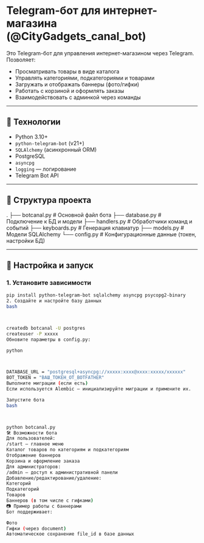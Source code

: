 # Telegram-бот для интернет-магазина (@CityGadgets_canal_bot)


Это Telegram-бот для управления интернет-магазином через Telegram. Позволяет:
- Просматривать товары в виде каталога
- Управлять категориями, подкатегориями и товарами
- Загружать и отображать баннеры (фото/гифки)
- Работать с корзиной и оформлять заказы
- Взаимодействовать с админкой через команды

---

## 🧰 Технологии

- Python 3.10+
- `python-telegram-bot` (v21+)
- `SQLAlchemy` (асинхронный ORM)
- PostgreSQL
- `asyncpg`
- `logging` — логирование
- Telegram Bot API

---

## 📁 Структура проекта

.
├── botcanal.py # Основной файл бота
├── database.py # Подключение к БД и модели
├── handlers.py # Обработчики команд и событий
├── keyboards.py # Генерация клавиатур
├── models.py # Модели SQLAlchemy
└── config.py # Конфигурационные данные (токен, настройки БД)


---

## 🔧 Настройка и запуск

### 1. Установите зависимости

```bash
pip install python-telegram-bot sqlalchemy asyncpg psycopg2-binary
2. Создайте и настройте базу данных
bash



createdb botcanal -U postgres
createuser -P xxxxx
Обновите параметры в config.py:

python



DATABASE_URL = "postgresql+asyncpg://xxxxx:xxxx@xxxx:xxxxx/xxxxxx"
BOT_TOKEN = "ВАШ_ТОКЕН_ОТ_BOTFATHER"
Выполните миграции (если есть)
Если используется Alembic — инициализируйте миграции и примените их.

Запустите бота
bash



python botcanal.py
🛠 Возможности бота
Для пользователей:
/start — главное меню
Каталог товаров по категориям и подкатегориям
Отображение баннеров
Корзина и оформление заказа
Для администраторов:
/admin — доступ к административной панели
Добавление/редактирование/удаление:
Категорий
Подкатегорий
Товаров
Баннеров (в том числе с гифками)
📷 Пример работы с баннерами
Бот поддерживает:

Фото
Гифки (через document)
Автоматическое сохранение file_id в базе данных
